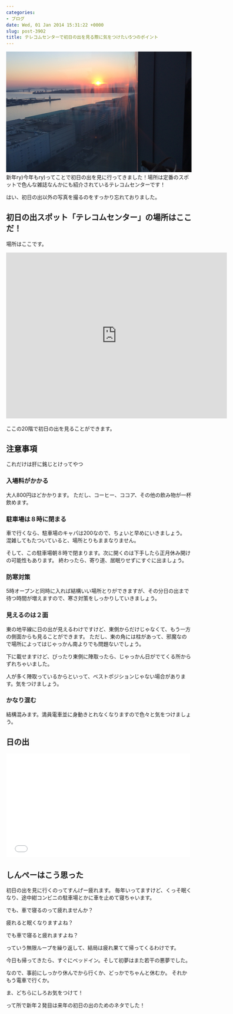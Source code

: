 ```yaml
---
categories:
- ブログ
date: Wed, 01 Jan 2014 15:31:22 +0000
slug: post-3902
title: テレコムセンターで初日の出を見る際に気をつけたい5つのポイント
---
```


<a href="images/73651a926d661275adcd076192334d3a.jpg">![](images/73651a926d661275adcd076192334d3a.jpg)</a>
新年ry)今年もry)ってことで初日の出を見に行ってきました！場所は定番のスポットで色んな雑誌なんかにも紹介されているテレコムセンターです！<!--more-->
&nbsp;
&nbsp;

はい、初日の出以外の写真を撮るのをすっかり忘れておりました。

<h2>初日の出スポット「テレコムセンター」の場所はここだ！</h2>

場所はここです。

<iframe src="https://www.google.com/maps/embed?pb=!1m18!1m12!1m3!1d3243.412259991959!2d139.77941!3d35.617562!2m3!1f0!2f0!3f0!3m2!1i1024!2i768!4f13.1!3m3!1m2!1s0x60186207725e3dcd%3A0x663d0541500aeb9a!2z44OG44Os44Kz44Og44K744Oz44K_44O844OT44Or!5e0!3m2!1sja!2s!4v1388587443403" width="600" height="450" frameborder="0" style="border:0"></iframe>

ここの20階で初日の出を見ることができます。


<h2>注意事項</h2>

これだけは肝に銘じとけってやつ

<h3>入場料がかかる</h3>
大人800円ほどかかります。
ただし、コーヒー、ココア、その他の飲み物が一杯飲めます。

<h3>駐車場は８時に閉まる</h3>
車で行くなら、駐車場のキャパは200なので、ちょいと早めにいきましょう。
混雑してもたついていると、場所とりもままなりません。

そして、この駐車場朝８時で閉まります。次に開くのは下手したら正月休み開けの可能性もあります。
終わったら、寄り道、居眠りせずにすぐに出ましょう。

<h3>防寒対策</h3>
5時オープンと同時に入れば結構いい場所とりができますが、その分日の出まで待つ時間が増えますので、寒さ対策をしっかりしていきましょう。

<h3>見えるのは２面</h3>
東の地平線に日の出が見えるわけですけど、東側からだけじゃなくて、もう一方の側面からも見ることができます。
ただし、東の角には柱があって、邪魔なので場所によってはじゃっかん南よりでも問題ないでしょう。

下に載せますけど、びったり東側に陣取ったら、じゃっかん日がでてくる所からずれちゃいました。

人が多く陣取っているからといって、ベストポジションじゃない場合があります。気をつけましょう。

<h3>かなり混む</h3>
結構混みます。満員電車並に身動きとれなくなりますので色々と気をつけましょう。

<h2>日の出</h2>

<iframe width="500" height="281" src="//www.youtube.com/embed/miaUayOHyB8?rel=0" frameborder="0" allowfullscreen></iframe>


<h2>しんぺーはこう思った</h2>
初日の出を見に行くのってすんげー疲れます。
毎年いってますけど、くっそ眠くなり、途中紺コンビニの駐車場とかに車を止めて寝ちゃいます。

でも、車で寝るのって疲れませんか？

疲れると眠くなりますよね？

でも車で寝ると疲れますよね？

っていう無限ループを繰り返して、結局は疲れ果てて帰ってくるわけです。

今日も帰ってきたら、すぐにベッドイン。そして初夢はまた若干の悪夢でした。

なので、事前にしっかり休んでから行くか、どっかでちゃんと休むか。
それかもう電車で行くか。

ま、どちらにしろお気をつけて！

って所で新年２発目は来年の初日の出のためのネタでした！